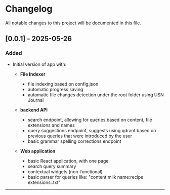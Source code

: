 # Changelog

All notable changes to this project will be documented in this file.

## [0.0.1] - 2025-05-26

### Added
- Initial version of app with:
    - **File Indexer**
      - file indexing based on config.json
      - automatic progress saving
      - automatic file changes detection under the root folder using USN Journal

    - **backend API**
        - search endpoint, allowing for queries based on content, file extensions and names
        - query suggestions endpoint, suggests using qdrant based on previous queries that were 
introduced by the user
        - basic grammar spelling corrections endpoint
    
    - **Web application**
      - basic React application, with one page
      - search query summary
      - contextual widgets (non-functional)
      - basic parser for queries like: "content:milk name:recipe extensions:.txt"
  

---

